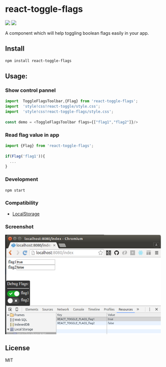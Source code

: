 # react-toggle-flags

[![](https://img.shields.io/npm/v/react-toggle-flags.svg?style=flat-square)](https://www.npmjs.com/package/react-toggle-flags)
[![](https://npm.taobao.org/badge/v/react-toggle-flags.svg)](http://npm.taobao.org/package/react-toggle-flags)

A component which will help toggling boolean flags easily in your app.

## Install

```sh
npm install react-toggle-flags
```

## Usage:

### Show control pannel

```js
import  ToggleFlagsToolbar,{Flag} from 'react-toggle-flags';
import  'style!css!react-toggle/style.css';
import  'style!css!react-toggle-flags/style.css';

const demo = <ToggleFlagsToolbar flags={["flag1","flag2"]}/>
```

### Read flag value in app

```js
import {Flag} from 'react-toggle-flags';

if(Flag('flag1')){
  ...
}
```
### Development

```sh
npm start
```

### Compatibility

* [LocalStorage](http://caniuse.com/#feat=namevalue-storage)

### Screenshot

![screenshot](docs/screenshot.png)

## License

MIT